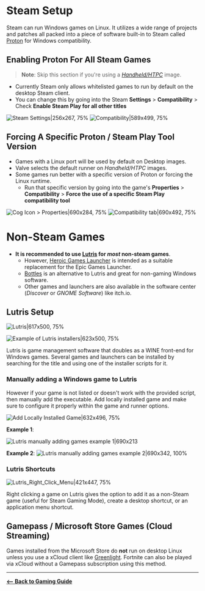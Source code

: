 <!-- ANCHOR: METADATA -->
<!--{"url_discourse": "https://universal-blue.discourse.group/docs?topic=2656", "fetched_at": "2024-09-03 16:43:09.533219+00:00"}-->
<!-- ANCHOR_END: METADATA -->

# **Steam Setup**

Steam can run Windows games on Linux.  It utilizes a wide range of projects and patches all packed into a piece of software built-in to Steam called [Proton](https://github.com/ValveSoftware/Proton) for Windows compatibility.

## Enabling Proton For All Steam Games

>**Note**: Skip this section if you're using a [*Handheld/HTPC*](https://universal-blue.discourse.group/docs?topic=37) image.

* Currently Steam only allows whitelisted games to run by default on the desktop Steam client.
* You can change this by going into the Steam **Settings** > **Compatibility** > Check **Enable Steam Play for all other titles**


![Steam Settings|256x267, 75%](../img/Steam_Settings.png)
![Compatibility|589x499, 75%](../img/IixmUZBAH8wiG0DRssksO0khXF.png)

## Forcing A Specific Proton / Steam Play Tool Version

* Games with a Linux port will be used by default on Desktop images.
* Valve selects the default runner on *Handheld/HTPC* images.
* Some games run better with a specific version of Proton or forcing the Linux runtime.
    * Run that specific version by going into the game's **Properties** > **Compatibility** > **Force the use of a specific Steam Play compatibility tool**

![Cog Icon > Properties|690x284, 75%](../img/zo1TyrRxr8Fu48ACJg34pWKvF7P.png)
![Compatibility tab|690x492, 75%](../img/iiTx9285kbPupqLDGX4ak4RIvdm.png)

# **Non-Steam Games**

* **It is recommended to use [Lutris](https://lutris.net/games?q=&ordering=-popularity&paginate_by=100) for _most_ non-steam games**.
  * However, [Heroic Games Launcher](https://heroicgameslauncher.com) is intended as a suitable replacement for the Epic Games Launcher.
  * [Bottles](https://usebottles.com/) is an alternative to Lutris and great for non-gaming Windows software.
  * Other games and launchers are also available in the software center (_Discover_ or _GNOME Software_) like itch.io.

## Lutris Setup
![Lutris|617x500, 75%](../img/3s2iqYP1Q1ZeCpMaQapqhG4gR1V.png)

![Example of Lutris installers|623x500, 75%](../img/1WR6qGSLGJ0oRkdwvCFwhCZllq0.png)

Lutris is game management software that doubles as a WINE front-end for Windows games.  Several games and launchers can be installed by searching for the title and using one of the installer scripts for it.

### Manually adding a Windows game to Lutris

However if your game is not listed or doesn't work with the provided script, then manually add the executable.  Add locally installed game and make sure to configure it properly within the game and runner options.



![Add Locally Installed Game|632x496, 75%](../img/9NC0GjEllRMgpuaLmB2d5pcihgz.png)

**Example 1**:

![Lutris manually adding games example 1|690x213](../img/mSFhMjx6yr4zsvPdCbUT7dyUYzu.png)


**Example 2**:
![Lutris manually adding games example 2|690x342, 100%](../img/yszYNbYIAwCw4otGldSK6C29Jus.png)

### Lutris Shortcuts

![Lutris_Right_Click_Menu|421x447, 75%](../img/qvbF55nS5md6nMp7L5w0V97EBLR.png)

Right clicking a game on Lutris gives the option to add it as a non-Steam game (useful for Steam Gaming Mode), create a desktop shortcut, or an application menu shortcut.

## Gamepass / Microsoft Store Games (Cloud Streaming)

Games installed from the Microsoft Store do **not** run on desktop Linux unless you use a xCloud client like [Greenlight](https://github.com/unknownskl/greenlight).  Fortnite can also be played via xCloud without a Gamepass subscription using this method.

<hr>

[**<-- Back to Gaming Guide**](https://universal-blue.discourse.group/docs?topic=31)